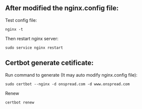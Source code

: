 ## After modified the nginx.config file:

Test config file:

```
nginx -t
```

Then restart nginx server: 

```
sudo service nginx restart
```

## Certbot generate cetificate:

Run command to generate (It may auto modify nginx.config file):
```
sudo certbot --nginx -d onspread.com -d www.onspread.com
```

Renew
```
certbot renew
```
